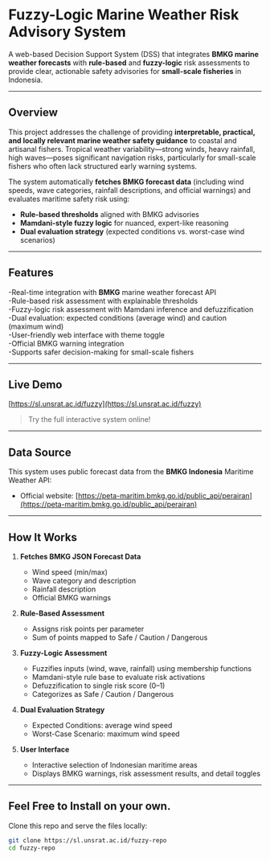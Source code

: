 # Fuzzy-Logic Marine Weather Risk Advisory System

A web-based Decision Support System (DSS) that integrates **BMKG marine weather forecasts** with **rule-based** and **fuzzy-logic** risk assessments to provide clear, actionable safety advisories for **small-scale fisheries** in Indonesia.

---

## Overview

This project addresses the challenge of providing **interpretable, practical, and locally relevant marine weather safety guidance** to coastal and artisanal fishers. Tropical weather variability—strong winds, heavy rainfall, high waves—poses significant navigation risks, particularly for small-scale fishers who often lack structured early warning systems.

The system automatically **fetches BMKG forecast data** (including wind speeds, wave categories, rainfall descriptions, and official warnings) and evaluates maritime safety risk using:

- **Rule-based thresholds** aligned with BMKG advisories
- **Mamdani-style fuzzy logic** for nuanced, expert-like reasoning
- **Dual evaluation strategy** (expected conditions vs. worst-case wind scenarios)

---

## Features

-Real-time integration with **BMKG** marine weather forecast API  
-Rule-based risk assessment with explainable thresholds  
-Fuzzy-logic risk assessment with Mamdani inference and defuzzification  
-Dual evaluation: expected conditions (average wind) and caution (maximum wind)  
-User-friendly web interface with theme toggle  
-Official BMKG warning integration  
-Supports safer decision-making for small-scale fishers  

---

## Live Demo

[https://sl.unsrat.ac.id/fuzzy](https://sl.unsrat.ac.id/fuzzy)

> Try the full interactive system online!

---

## Data Source

This system uses public forecast data from the **BMKG Indonesia** Maritime Weather API:

- Official website: [https://peta-maritim.bmkg.go.id/public_api/perairan](https://peta-maritim.bmkg.go.id/public_api/perairan)

---

## How It Works

1. **Fetches BMKG JSON Forecast Data**  
   - Wind speed (min/max)
   - Wave category and description
   - Rainfall description
   - Official BMKG warnings

2. **Rule-Based Assessment**  
   - Assigns risk points per parameter
   - Sum of points mapped to Safe / Caution / Dangerous

3. **Fuzzy-Logic Assessment**  
   - Fuzzifies inputs (wind, wave, rainfall) using membership functions
   - Mamdani-style rule base to evaluate risk activations
   - Defuzzification to single risk score (0–1)
   - Categorizes as Safe / Caution / Dangerous

4. **Dual Evaluation Strategy**  
   - Expected Conditions: average wind speed
   - Worst-Case Scenario: maximum wind speed

5. **User Interface**  
   - Interactive selection of Indonesian maritime areas
   - Displays BMKG warnings, risk assessment results, and detail toggles

---

## Feel Free to Install on your own.

Clone this repo and serve the files locally:

```bash
git clone https://sl.unsrat.ac.id/fuzzy-repo
cd fuzzy-repo

